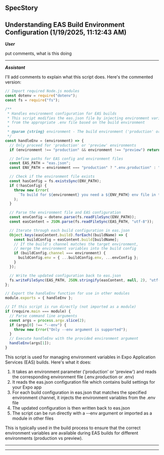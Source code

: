 ## SpecStory

## Understanding EAS Build Environment Configuration (1/19/2025, 11:12:43 AM)

_**User**_

put comments, what is this doing

---

_**Assistant**_

I'll add comments to explain what this script does. Here's the commented version:

```javascript:scripts/build/eas.js
// Import required Node.js modules
const dotenv = require("dotenv");
const fs = require("fs");

/**
 * Handles environment configuration for EAS builds
 * This script modifies the eas.json file by injecting environment variables
 * from the appropriate .env file based on the build environment
 * 
 * @param {string} environment - The build environment ('production' or 'preview')
 */
const handleEnv = (environment) => {
  // Only proceed for 'production' or 'preview' environments
  if (environment !== "production" && environment !== "preview") return;

  // Define paths for EAS config and environment files
  const EAS_PATH = "eas.json";
  const ENV_PATH = environment === "production" ? ".env.production" : ".env";

  // Check if the environment file exists
  const hasConfig = fs.existsSync(ENV_PATH);
  if (!hasConfig) {
    throw new Error(
      `To build for ${environment} you need a ${ENV_PATH} env file in the project root`
    );
  }

  // Parse the environment file and EAS configuration
  const envConfig = dotenv.parse(fs.readFileSync(ENV_PATH));
  const easContent = JSON.parse(fs.readFileSync(EAS_PATH, "utf-8"));

  // Iterate through each build configuration in eas.json
  Object.keys(easContent.build).forEach((buildName) => {
    const buildConfig = easContent.build[buildName];
    // If the build's channel matches the target environment,
    // merge the environment variables into the build config
    if (buildConfig.channel === environment) {
      buildConfig.env = { ...buildConfig.env, ...envConfig };
    }
  });

  // Write the updated configuration back to eas.json
  fs.writeFileSync(EAS_PATH, JSON.stringify(easContent, null, 2), "utf-8");
};

// Export the handleEnv function for use in other modules
module.exports = { handleEnv };

// If this script is run directly (not imported as a module)
if (require.main === module) {
  // Parse command line arguments
  const args = process.argv.slice(2);
  if (args[0] !== "--env") {
    throw new Error("Only --env argument is supported");
  }
  // Execute handleEnv with the provided environment argument
  handleEnv(args[1]);
}
```

This script is used for managing environment variables in Expo Application Services (EAS) builds. Here's what it does:

1. It takes an environment parameter ('production' or 'preview') and reads the corresponding environment file (.env.production or .env)
2. It reads the eas.json configuration file which contains build settings for your Expo app
3. For each build configuration in eas.json that matches the specified environment channel, it injects the environment variables from the .env file
4. The updated configuration is then written back to eas.json
5. The script can be run directly with a --env argument or imported as a module in other files

This is typically used in the build process to ensure that the correct environment variables are available during EAS builds for different environments (production vs preview).

---



---

